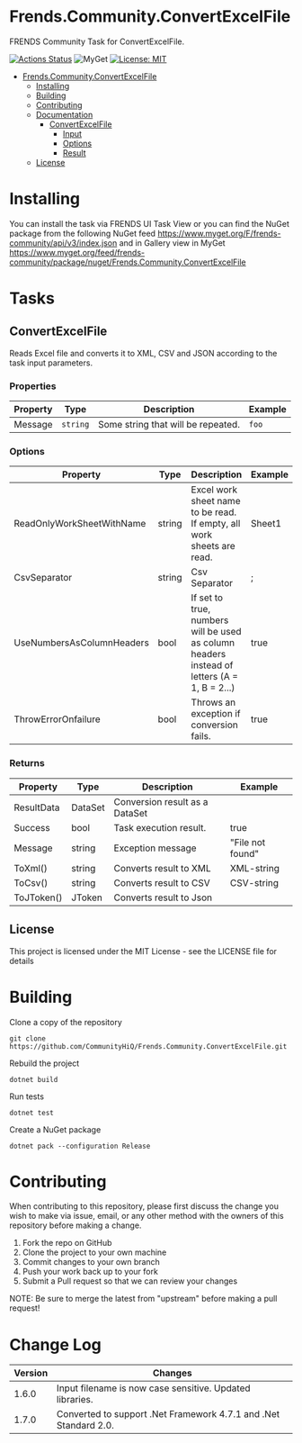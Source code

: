 # Frends.Community.ConvertExcelFile

FRENDS Community Task for ConvertExcelFile.

[![Actions Status](https://github.com/CommunityHiQ/Frends.Community.ConvertExcelFile/workflows/PackAndPushAfterMerge/badge.svg)](https://github.com/CommunityHiQ/Frends.Community.ConvertExcelFile/actions) ![MyGet](https://img.shields.io/myget/frends-community/v/Frends.Community.ConvertExcelFile) [![License: MIT](https://img.shields.io/badge/License-MIT-yellow.svg)](https://opensource.org/licenses/MIT) 

- [Frends.Community.ConvertExcelFile](#Frends.Community.ConvertExcelFile)
   - [Installing](#installing)
   - [Building](#building)
   - [Contributing](#contributing)
   - [Documentation](#documentation)
      - [ConvertExcelFile](#convertExcelFile)
		 - [Input](#input)
		 - [Options](#options)
		 - [Result](#result)
   - [License](#license)

# Installing

You can install the task via FRENDS UI Task View or you can find the NuGet package from the following NuGet feed
https://www.myget.org/F/frends-community/api/v3/index.json and in Gallery view in MyGet https://www.myget.org/feed/frends-community/package/nuget/Frends.Community.ConvertExcelFile

# Tasks

## ConvertExcelFile

Reads Excel file and converts it to XML, CSV and JSON according to the task input parameters.

### Properties

| Property | Type | Description | Example |
| -------- | -------- | -------- | -------- |
| Message | `string` | Some string that will be repeated. | `foo` |

### Options

| Property  | Type  | Description |Example|
|-----------|-------|-------------|-------|
| ReadOnlyWorkSheetWithName  | string | Excel work sheet name to be read. If empty, all work sheets are read. |Sheet1| 
| CsvSeparator| string | Csv Separator | ; |
| UseNumbersAsColumnHeaders| bool | If set to true, numbers will be used as column headers instead of letters (A = 1, B = 2...) | true |
| ThrowErrorOnfailure| bool | Throws an exception if conversion fails. |  true |

### Returns

| Property  | Type  | Description |Example|
|-----------|-------|-------------|-------|
| ResultData | DataSet  | Conversion result as a DataSet| |
| Success | bool | Task execution result. | true |
| Message | string | Exception message | "File not found"|
|ToXml() |string| Converts result to XML| XML-string|
|ToCsv() |string | Converts result to CSV| CSV-string |
|ToJToken() | JToken |  Converts result to Json||

## License
This project is licensed under the MIT License - see the LICENSE file for details

# Building

Clone a copy of the repository

`git clone https://github.com/CommunityHiQ/Frends.Community.ConvertExcelFile.git`

Rebuild the project

`dotnet build`

Run tests

`dotnet test`

Create a NuGet package

`dotnet pack --configuration Release`

# Contributing
When contributing to this repository, please first discuss the change you wish to make via issue, email, or any other method with the owners of this repository before making a change.

1. Fork the repo on GitHub
2. Clone the project to your own machine
3. Commit changes to your own branch
4. Push your work back up to your fork
5. Submit a Pull request so that we can review your changes

NOTE: Be sure to merge the latest from "upstream" before making a pull request!

# Change Log

| Version             | Changes                 |
| ---------------------| ---------------------|
| 1.6.0 | Input filename is now case sensitive. Updated libraries. |
| 1.7.0 | Converted to support .Net Framework 4.7.1 and .Net Standard 2.0. |